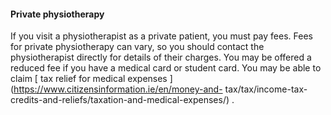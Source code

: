 ####  Private physiotherapy

If you visit a physiotherapist as a private patient, you must pay fees. Fees
for private physiotherapy can vary, so you should contact the physiotherapist
directly for details of their charges. You may be offered a reduced fee if you
have a medical card or student card. You may be able to claim [ tax relief for
medical expenses ](https://www.citizensinformation.ie/en/money-and-
tax/tax/income-tax-credits-and-reliefs/taxation-and-medical-expenses/) .
